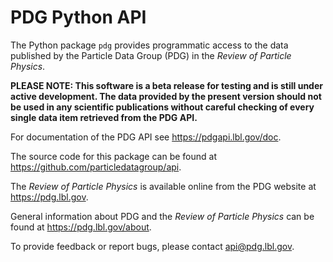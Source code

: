 PDG Python API
==============

The Python package `pdg` provides programmatic access to the data
published by the  Particle Data Group (PDG) in the
*Review of Particle Physics*.

**PLEASE NOTE: This software is a beta release for testing and is still under active development.
The data provided by the present version should not be used in any scientific publications
without careful checking of every single data item retrieved from the PDG API.**

For documentation of the PDG API see https://pdgapi.lbl.gov/doc. 

The source code for this package can be found at
https://github.com/particledatagroup/api.

The *Review of Particle Physics* is available online from the PDG website at https://pdg.lbl.gov.

General information about PDG and the *Review of Particle Physics*
can be found at https://pdg.lbl.gov/about.

To provide feedback or report bugs, please contact api@pdg.lbl.gov.
